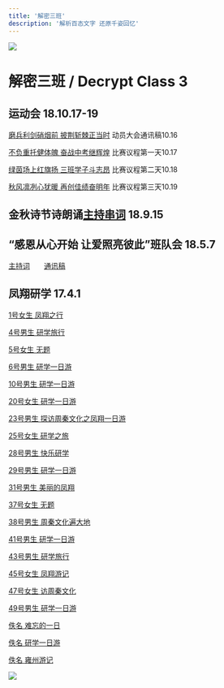 ```yaml
---
title: '解密三班'
description: '解析百态文字 还原千姿回忆'
---
```


![](http://p.qlogo.cn/gh/498288390/498288390/0/)

# 解密三班 / Decrypt Class 3

## 运动会 18.10.17-19

[磨兵利剑硝烟前  披荆斩棘正当时](txg/181016c) 动员大会通讯稿10.16

[不负重托健体魄  奋战中考继辉煌](txg/181017c) 比赛议程第一天10.17

[绿茵场上红旗扬  三班学子斗志昂](txg/181018c) 比赛议程第二天10.18

[秋风凛冽心犹暖  再创佳绩奋明年](txg/181019c) 比赛议程第三天10.19

## 金秋诗节诗朗诵[主持串词](txg/180915h) 18.9.15

## “感恩从心开始 让爱照亮彼此”班队会 18.5.7

[主持词](txg/180507h)　　[通讯稿](180507c)

## 凤翔研学 17.4.1

[1号女生 凤翔之行](fx/01)

[4号男生 研学旅行](fx/04)

[5号女生 无题](fx/05)

[6号男生 研学一日游](fx/06)

[10号男生 研学一日游](fx/10)

[20号女生 研学一日游](fx/20)

[23号男生 探访周秦文化之凤翔一日游](fx/23)

[25号女生 研学之旅](fx/25)

[28号男生 快乐研学](fx/28)

[29号男生 研学一日游](fx/29)

[31号男生 美丽的凤翔](fx/31)

[37号女生 无题](fx/37)

[38号男生 周秦文化遍大地](fx/38)

[41号男生 研学一日游](fx/41)

[43号男生 研学旅行](fx/43)

[45号女生 凤翔游记](fx/45)

[47号女生 访周秦文化](fx/47)

[49号男生 研学一日游](fx/49)

[佚名 难忘的一日](fx/nw)

[佚名 研学一日游](fx/yx)

[佚名 雍州游记](fx/yz)

![](http://p.qlogo.cn/gh/384065977/384065977/0/)